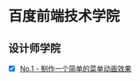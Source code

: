 # 百度前端技术学院

## 设计师学院

- [x] [No.1 - 制作一个简单的菜单动画效果](https://msidolphin-pers.github.io/baiduft/1.html)
